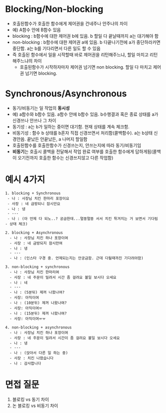 # Blocking/Non-blocking
- 호출된함수가 호출한 함수에게 제어권을 건네주나 안주나의 차이
- 예) A함수 안에 B함수 있음
- blocking : b함수에 대한 제어권 b에 있음. b 할일 다 끝날때까지 a는 대기해야 함
- non-blocking : b함수에 대한 제어권 a에 있음. b 다끝나기전에 a가 중단하라카면 중단함. a는 b를 기다리면서 다른 일도 할 수 있음
- 즉 호출된 함수에서 일을 시작할때 바로 제어권을 리턴해주느냐, 할일 마치고 리턴해주느냐의 차이
  - 호출된함수가 시작하자마자 제어권 넘기면 non blocking. 할일 다 마치고 제어권 넘기면 blocking.
 

# Synchronous/Asynchronous
- 동기/비동기는 일 작업의 **동시성**
- 예) a함수와 b함수 있음. a함수 안에 b함수 있음. b수행결과 혹은 종료 상태를 a가 신경쓰나 안쓰나 그 차이
- 동기성 : a는 b가 일하는 중이면 대기함. 현재 상태를 계속 체크함.
- 비동기성 : 함수 b 상태를 b혼자 직접 신경쓰면서 처리함(콜백함수). a는 b상태 신경안씀. 끝났든 안끝났든, a 나머지 할일함
- 호출된함수를 호출한함수가 신경쓰는지, 안쓰는지에 따라 동기/비동기임
- **비동기**는 호출시 콜백을 전달해서 작업 완료 여부를 호출한 함수에게 답하게됨(콜백이 오기전까지 호출한 함수는 신경쓰지않고 다른 작업함)


# 예시 4가지
```
1. blocking + Synchronous
 - 나 : 사장님 치킨 한마리 포장이요
 - 사장 : 네 금방되니 잠시만요
 - 나 : 넹
 - ---
 - 나 : (아 언제 다 되노..? 궁금한데...멀뚱멀뚱 서서 치킨 튀겨지는 거 보면서 기다림 - 상태 체크)
```

```
2. blocking + Asynchronous
  - 나 : 사장님 치킨 하나 포장이여
  - 사장 : 네 금방되지 잠시만여
  - 나 : 넹
  - ---
  - 나 : (인스타 구경 중. 언제되는지는 안궁금함. 근데 다될때까진 기다려야함)
```


```
3. non-blocking + synchronous
  - 나 : 사장님 치킨 한마리여
  - 사장 : 네 주문이 밀려서 시간 좀 걸려요 볼일 보시다 오세요
  - 나 : 네
  - ---
  - 나 : (5분뒤) 제꺼 나왔나여?
  - 사장: 아직이여
  - 나 : (10분뒤) 제꺼 나왔나여?
  - 사장: 아직이여ㅠ
  - 나 : (15분뒤) 제꺼 나왔나여?
  - 사장: 아직이여ㅠㅠ
```

```
4. non-blocking + asynchronous
  - 나 : 사장님 치킨 하나 포장이여
  - 사장 : 네 주문이 밀려서 시간이 좀 걸려요 볼일 보시다 오세요
  - 나 : 넹
  - ---
  - 나 : (앉아서 다른 일 하는 중)
  - 사장 : 치킨 나왔습니다
  - 나 : 감사합니다
```


# 면접 질문
1. 블로킹 vs 동기 차이
2. 논 블로킹 vs 비동기 차이
